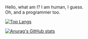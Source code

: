 Hello, what am I?
I am human, I guess. <br />
Oh, and a programmer too.

[![Top Langs](https://github-readme-stats.vercel.app/api/top-langs/?username=einknuffy)](https://github.com/anuraghazra/github-readme-stats)

[![Anurag's GitHub stats](https://github-readme-stats.vercel.app/api?username=einknuffy&show_icons=true&theme=material-palenight)](https://github.com/anuraghazra/github-readme-stats)
